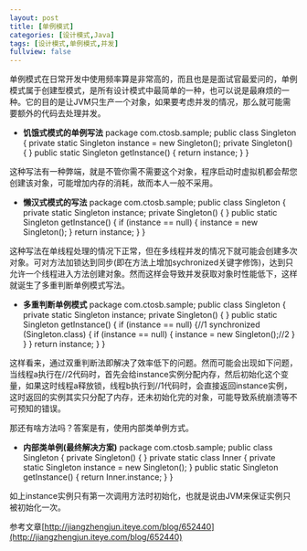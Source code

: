 ```yaml
---
layout: post
title: [单例模式]
categories: [设计模式,Java]
tags: [设计模式,单例模式,并发]
fullview: false
---
```

单例模式在日常开发中使用频率算是非常高的，而且也是是面试官最爱问的，单例模式属于创建型模式，是所有设计模式中最简单的一种，也可以说是最麻烦的一种。它的目的是让JVM只生产一个对象，如果要考虑并发的情况，那么就可能需要额外的代码去处理并发。

* **饥饿式模式的单例写法**
package com.ctosb.sample; public class Singleton { private static Singleton instance = new Singleton(); private Singleton() { } public static Singleton getInstance() { return instance; } }

这种写法有一种弊端，就是不管你需不需要这个对象，程序启动时虚拟机都会帮您创建该对象，可能增加内存的消耗，故而本人一般不采用。

* **懒汉式模式的写法**
package com.ctosb.sample; public class Singleton { private static Singleton instance; private Singleton() { } public static Singleton getInstance() { if (instance == null) { instance = new Singleton(); } return instance; } }

这种写法在单线程处理的情况下正常，但在多线程并发的情况下就可能会创建多次对象。可对方法加锁达到同步(即在方法上增加sychronized关键字修饰)，达到只允许一个线程进入方法创建对象。然而这样会导致并发获取对象时性能低下，这样就诞生了多重判断单例模式写法。

* **多重判断单例模式**
package com.ctosb.sample; public class Singleton { private static Singleton instance; private Singleton() { } public static Singleton getInstance() { if (instance == null) {//1 synchronized (Singleton.class) { if (instance == null) { instance = new Singleton();//2 } } } return instance; } }

这样看来，通过双重判断法即解决了效率低下的问题。然而可能会出现如下问题，当线程a执行在//2代码时，首先会给instance实例分配内存，然后初始化这个变量，如果这时线程a释放锁，线程b执行到//1代码时，会直接返回instance实例，这时返回的实例其实只分配了内存，还未初始化完的对象，可能导致系统崩溃等不可预知的错误。

那还有啥方法吗？答案是有，使用内部类单例方式。

* **内部类单例(最终解决方案)**
package com.ctosb.sample; public class Singleton { private Singleton() { } private static class Inner { private static Singleton instance = new Singleton(); } public static Singleton getInstance() { return Inner.instance; } }

如上instance实例只有第一次调用方法时初始化，也就是说由JVM来保证实例只被初始化一次。

参考文章[http://jiangzhengjun.iteye.com/blog/652440](http://jiangzhengjun.iteye.com/blog/652440)
